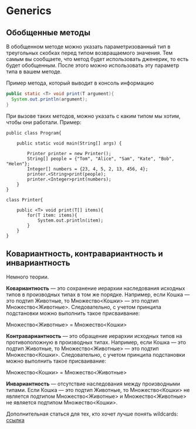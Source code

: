 # Generics 

## Обобщенные методы
В обобщенном методе можно указать параметризованный тип в треугольных скобках перед типом возвращаемого значения. 
Тем самым вы сообщаете, что метод будет использовать дженерик, то есть будет обобщенным. После этого можно использовать эту параметр типа в вашем методе. 

Пример метода, который выводит в консоль информацию
```java
public static <T> void print(T argument){
  System.out.println(argument);
}
```

При вызове таких методов, можно указать с каким типом мы хотим, чтобы они работали. Пример:

```
public class Program{

    public static void main(String[] args) {
          
        Printer printer = new Printer();
        String[] people = {"Tom", "Alice", "Sam", "Kate", "Bob", "Helen"};
        Integer[] numbers = {23, 4, 5, 2, 13, 456, 4};
        printer.<String>print(people);
        printer.<Integer>print(numbers);
    }
}

class Printer{

    public <T> void print(T[] items){
        for(T item: items){
            System.out.println(item);
        }
    }
}
```
## Ковариантность, контравариантность и инвариантность

Немного теории. 

**Ковариантность** — это сохранение иерархии наследования исходных типов в производных типах в том же порядке. Например, если Кошка — это подтип Животные, то Множество<Кошки> — это подтип Множество<Животные>. Следовательно, с учетом принципа подстановки можно выполнить такое присваивание:

Множество<Животные>  = Множество<Кошки>

**Контравариантность** — это обращение иерархии исходных типов на противоположную в производных типах. Например, если Кошка — это подтип Животные, то Множество<Животные> — это подтип Множество<Кошки>. Следовательно,  с учетом принципа подстановки можно выполнить такое присваивание:

Множество<Кошки> = Множество<Животные>

**Инвариантность** — отсутствие наследования между производными типами. Если Кошка — это подтип Животные, то Множество<Кошки> не является подтипом Множество<Животные> и Множество<Животные> не является подтипом Множество<Кошки>.

  
Дополнительная статься для тех, кто хочет лучше понять wildcards: [ссылка](https://digital-report.ru/praktika-primenenija-wildcards-v-java-ot-prostyh-generic-tipov-do-podstanovochnyh-simvolov/)